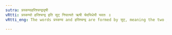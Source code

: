 ```yaml
---
sutra: प्रस्कण्वहरिश्चन्द्रावृषी
vRtti: प्रस्कण्वो हरिश्चन्द्र इति सुट् निपात्यते ऋषी चेदभिधेयौ भवतः ॥
vRtti_eng: The words प्रस्कण्व and हरिश्चन्द्र are formed by सुट्, meaning the two _Rishis_ of that name.

---
```

